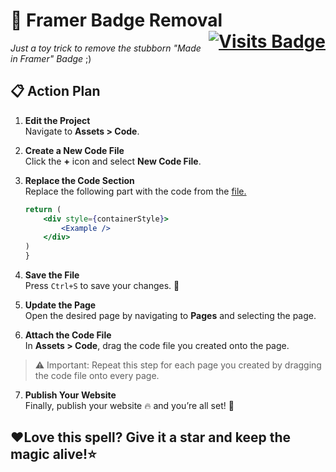 # 🚀 Framer Badge Removal <span style="float: right;">[![Visits Badge](https://badges.pufler.dev/visits/Adish08/FramerBadgeRemoval)](https://github.com/Adish08/FramerBadgeRemoval)</span>
 *Just a toy trick to remove the stubborn "Made in Framer" Badge* ;)

## :clipboard: Action Plan

1. **Edit the Project**  
   Navigate to **Assets > Code**.

2. **Create a New Code File**  
   Click the **+** icon and select **New Code File**.

3. **Replace the Code Section**  
   Replace the following part with the code from the  [file.](https://github.com/Adish08/FramerBadgeRemoval/blob/main/Framer_Badge.tsx)

   ```jsx
   return (
       <div style={containerStyle}>
           <Example />
       </div>
   )
   }
   ```

4. **Save the File**  
   Press `Ctrl+S` to save your changes. :floppy_disk:

5. **Update the Page**  
   Open the desired page by navigating to **Pages** and selecting the page.

6. **Attach the Code File**  
   In **Assets > Code**, drag the code file you created onto the page.

> :warning: Important: Repeat this step for each page you created by dragging the code file onto every page.

7. **Publish Your Website**  
   Finally, publish your website :fire: and you’re all set! :tada:

## :heart:Love this spell? Give it a star and keep the magic alive!:star:
